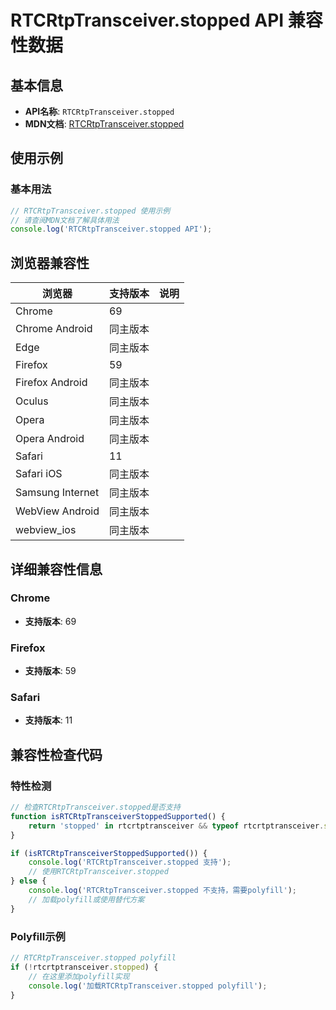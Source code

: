 # RTCRtpTransceiver.stopped API 兼容性数据

## 基本信息

- **API名称**: `RTCRtpTransceiver.stopped`
- **MDN文档**: [RTCRtpTransceiver.stopped](https://developer.mozilla.org/docs/Web/API/RTCRtpTransceiver/stopped)

## 使用示例

### 基本用法

```javascript
// RTCRtpTransceiver.stopped 使用示例
// 请查阅MDN文档了解具体用法
console.log('RTCRtpTransceiver.stopped API');
```

## 浏览器兼容性

| 浏览器 | 支持版本 | 说明 |
|--------|----------|------|
| Chrome | 69 |  |
| Chrome Android | 同主版本 |  |
| Edge | 同主版本 |  |
| Firefox | 59 |  |
| Firefox Android | 同主版本 |  |
| Oculus | 同主版本 |  |
| Opera | 同主版本 |  |
| Opera Android | 同主版本 |  |
| Safari | 11 |  |
| Safari iOS | 同主版本 |  |
| Samsung Internet | 同主版本 |  |
| WebView Android | 同主版本 |  |
| webview_ios | 同主版本 |  |

## 详细兼容性信息

### Chrome

- **支持版本**: 69

### Firefox

- **支持版本**: 59

### Safari

- **支持版本**: 11

## 兼容性检查代码

### 特性检测

```javascript
// 检查RTCRtpTransceiver.stopped是否支持
function isRTCRtpTransceiverStoppedSupported() {
    return 'stopped' in rtcrtptransceiver && typeof rtcrtptransceiver.stopped === 'function';
}

if (isRTCRtpTransceiverStoppedSupported()) {
    console.log('RTCRtpTransceiver.stopped 支持');
    // 使用RTCRtpTransceiver.stopped
} else {
    console.log('RTCRtpTransceiver.stopped 不支持，需要polyfill');
    // 加载polyfill或使用替代方案
}
```

### Polyfill示例

```javascript
// RTCRtpTransceiver.stopped polyfill
if (!rtcrtptransceiver.stopped) {
    // 在这里添加polyfill实现
    console.log('加载RTCRtpTransceiver.stopped polyfill');
}
```

